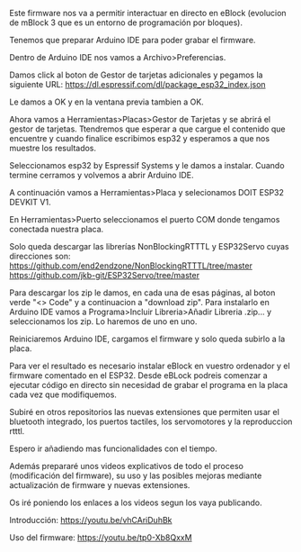 Este firmware nos va a permitir interactuar en directo en eBlock (evolucion de mBlock 3 que es un entorno de programación por bloques).

Tenemos que preparar Arduino IDE para poder grabar el firmware.

Dentro de Arduino IDE nos vamos a Archivo>Preferencias.

Damos click al boton de Gestor de tarjetas adicionales y pegamos la siguiente URL:
  https://dl.espressif.com/dl/package_esp32_index.json
  
Le damos a OK y en la ventana previa tambien a OK.

Ahora vamos a Herramientas>Placas>Gestor de Tarjetas y se abrirá el gestor de tarjetas. Ttendremos que esperar a que cargue
el contenido que encuentre y cuando finalice escribimos esp32 y esperamos a que nos muestre los resultados.

Seleccionamos esp32 by Espressif Systems y le damos a instalar. Cuando termine cerramos y volvemos a abrir
Arduino IDE.

A continuación vamos a Herramientas>Placa y selecionamos DOIT ESP32 DEVKIT V1.

En Herramientas>Puerto seleccionamos el puerto COM donde tengamos conectada nuestra placa.

Solo queda descargar las librerías NonBlockingRTTTL y ESP32Servo cuyas direcciones son:
https://github.com/end2endzone/NonBlockingRTTTL/tree/master
https://github.com/jkb-git/ESP32Servo/tree/master

Para descargar los zip le damos, en cada una de esas páginas, al boton verde "<> Code" y a continuacion a "download zip".
Para instalarlo en Arduino IDE vamos a Programa>Incluir Libreria>Añadir Libreria .zip... y seleccionamos los zip.
Lo haremos de uno en uno.

Reiniciaremos Arduino IDE, cargamos el firmware y solo queda subirlo a la placa.

Para ver el resultado es necesario instalar eBlock en vuestro ordenador y el firmware comentado en el ESP32. Desde eBLock 
podreis comenzar a ejecutar código en directo sin necesidad de grabar el programa en la placa cada vez que modifiquemos.

Subiré en otros repositorios las nuevas extensiones que permiten usar el bluetooth integrado, los puertos tactiles,
los servomotores y la reproduccion rtttl.

Espero ir añadiendo mas funcionalidades con el tiempo.

Además prepararé unos videos explicativos de todo el proceso (modificación del firmware), su uso y las posibles mejoras
mediante actualización de firmware y nuevas extensiones.

Os iré poniendo los enlaces a los videos segun los vaya publicando.

Introducción: https://youtu.be/vhCAriDuhBk

Uso del firmware: https://youtu.be/tp0-Xb8QxxM
